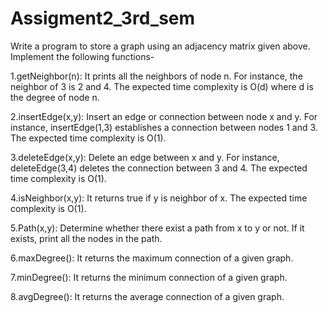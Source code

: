 # Assigment2_3rd_sem

Write a program to store a graph using an adjacency matrix given above. Implement the following functions-

1.getNeighbor(n): It prints all the neighbors of node n. For instance, the neighbor of 3 is 2 and 4. The expected time complexity is O(d) where d is the degree of node n.

2.insertEdge(x,y): Insert an edge or connection between node x and y. For instance, insertEdge(1,3) establishes a connection between nodes 1 and 3. The expected time complexity is O(1).

3.deleteEdge(x,y): Delete an edge between x and y. For instance, deleteEdge(3,4) deletes the connection between 3 and 4. The expected time complexity is O(1).

4.isNeighbor(x,y): It returns true if y is neighbor of x. The expected time complexity is O(1).

5.Path(x,y): Determine whether there exist a path from x to y or not. If it exists, print all the nodes in the path.

6.maxDegree(): It returns the maximum connection of a given graph.

7.minDegree(): It returns the minimum connection of a given graph.

8.avgDegree(): It returns the average connection of a given graph.
